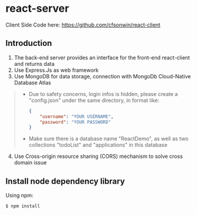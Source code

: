 # react-server
Client Side Code here: https://github.com/cfsonwin/react-client
## Introduction
1. The back-end server provides an interface for the front-end react-client and returns data
2. Use Express.Js as web framework
3. Use MongoDB for data storage, connection with MongoDb Cloud-Native Database Atlas
> * Due to safety concerns, login infos is hidden, please create a "config.json" under the same directory, in format like:
>    ``` json
>   {
>        "username": "YOUR USERNAME",
>        "password": "YOUR PASSWORD"
>    }
>   ```
> * Make sure there is a database name "ReactDemo", as well as two collections "todoList" and "applications" in this database
4. Use Cross-origin resource sharing (CORS) mechanism to solve cross domain issue

## Install node dependency library
Using npm:

``` bash
$ npm install
```
